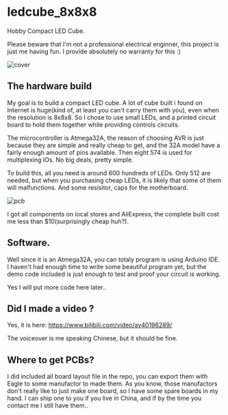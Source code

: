 # ledcube_8x8x8

Hobby Compact LED Cube.

Please beware that I'm not a professional electrical enginner, this project is just me having fun. I provide absolutely no warranty for this :)

![cover](https://raw.githubusercontent.com/trulyspinach/ledcube_8x8x8/master/img/cube.png)

## The hardware build

My goal is to build a compact LED cube. A lot of cube built i found on Internet is huge(kind of, at least you can't carry them with you), even when the resolution is 8x8x8. So I chose to use small LEDs, and a printed circuit board to hold them together while providing controls circuits.

The microcontroller is Atmega32A, the reason of choosing AVR is just because they are simple and really cheap to get, and the 32A model have a fairly enough amount of pins available. Then eight 574 is used for multiplexing IOs. No big deals, pretty simple.

To build this, all you need is around 600 hundreds of LEDs. Only 512 are needed, but when you purchasing cheap LEDs, it is likely that some of them will malfunctions. And some resisitor, caps for the motherboard.

![pcb](https://raw.githubusercontent.com/trulyspinach/ledcube_8x8x8/master/img/pcb.png)

I got all components on local stores and AliExpress, the complete built cost me less than $10(surprisingly cheap huh?).

## Software.

Well since it is an Atmega32A, you can totaly program is using Arduino IDE.
I haven't had enough time to write some beautiful program yet, but the demo code included is just enough to test and proof your circuit is working.

Yes I will put more code here later..

## Did I made a video ?

Yes, it is here: https://www.bilibili.com/video/av40196289/

The voiceover is me speaking Chinese, but it should be fine.

## Where to get PCBs?

I did included all board layout file in the repo, you can export them with Eagle to some manufactor to made them.
As you know, those manufactors don't really like to just make one board, so I have some spare boards in my hand. I can ship one to you if you live in China, and if by the time you contact me I still have them..
